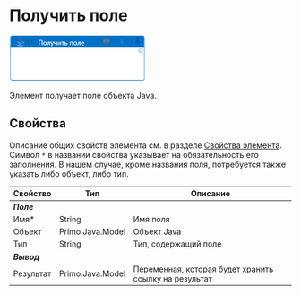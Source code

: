# Получить поле

![](<../../../.gitbook/assets/java-get-field.png>)

Элемент получает поле объекта Java.

## Свойства
Описание общих свойств элемента см. в разделе [Свойства элемента](https://docs.primo-rpa.ru/primo-rpa/primo-studio/process/elements#svoistva-elementa).\
Символ `*` в названии свойства указывает на обязательность его заполнения. В нашем случае, кроме названия поля, потребуется также указать либо объект, либо тип.

| Свойство             | Тип                   | Описание                                      |
| -------------------- | --------------------- | --------------------------------------------- |
| ***Поле***      | |  |
| Имя\*                | String            | Имя поля    |
| Объект               | Primo.Java.Model  | Объект Java |
| Тип                  | String            | Тип, содержащий поле |
| ***Вывод***     | |  |
| Результат            | Primo.Java.Model  | Переменная, которая будет хранить ссылку на результат |
